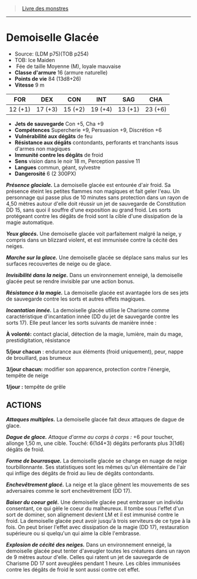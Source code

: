 ﻿> [Livre des monstres](tome_of_beasts.md)

---

# Demoiselle Glacée

- Source: (LDM p75)(TOB p254)
- TOB: Ice Maiden
-  Fée de taille Moyenne (M), loyale mauvaise
- **Classe d'armure** 16 (armure naturelle)
- **Points de vie** 84 (13d8+26)
- **Vitesse** 9 m

|FOR|DEX|CON|INT|SAG|CHA|
|---|---|---|---|---|---|
|12 (+1)|17 (+3)|15 (+2)|19 (+4)|13 (+1)|23 (+6)|

- **Jets de sauvegarde** Con +5, Cha +9
- **Compétences** Supercherie +9, Persuasion +9, Discrétion +6
- **Vulnérabilité aux dégâts** de feu
- **Résistance aux dégâts** contondants, perforants et tranchants issus d'armes non magiques
- **Immunité contre les dégâts** de froid
- **Sens** vision dans le noir 18 m, Perception passive 11
- **Langues** commun, géant, sylvestre
- **Dangerosité** 6 (2 300PX)

**_Présence glaciale._** La demoiselle glacée est entourée d'air froid. Sa présence éteint les petites flammes non magiques et fait geler l'eau. Un personnage qui passe plus de 10 minutes sans protection dans un rayon de 4,50 mètres autour d'elle doit réussir un jet de sauvegarde de Constitution DD 15, sans quoi il souffre d'une exposition au grand froid. Les sorts protégeant contre les dégâts de froid sont la cible d'une dissipation de la magie automatique.

**_Yeux glacés._** Une demoiselle glacée voit parfaitement malgré la neige, y compris dans un blizzard violent, et est immunisée contre la cécité des neiges.

**_Marche sur la glace._** Une demoiselle glacée se déplace sans malus sur les surfaces recouvertes de neige ou de glace.

**_Invisibilité dans la neige._** Dans un environnement enneigé, la demoiselle glacée peut se rendre invisible par une action bonus.

**_Résistance à la magie._** La demoiselle glacée est avantagée lors de ses jets de sauvegarde contre les sorts et autres effets magiques.

**_Incantation innée._** La demoiselle glacée utilise le Charisme comme caractéristique d'incantation innée (DD du jet de sauvegarde contre les sorts 17). Elle peut lancer les sorts suivants de manière innée :

**À volonté:** contact glacial, détection de la magie, lumière, main du mage, prestidigitation, résistance

**5/jour chacun** : endurance aux éléments (froid uniquement), peur, nappe de brouillard, pas brumeux

**3/jour chacun:** modifier son apparence, protection contre l'énergie, tempête de neige

**1/jour :** tempête de grêle

## ACTIONS

**_Attaques multiples._** La demoiselle glacée fait deux attaques de dague de glace.

**_Dague de glace._** _Attaque d'arme au corps à corps :_ +6 pour toucher, allonge 1,50 m, une cible. Touché: 6(1d4+3) dégâts perforants plus 3(1d6) dégâts de froid.

**_Forme de bourrasque._** La demoiselle glacée se change en nuage de neige tourbillonnante. Ses statistiques sont les mêmes qu'un élémentaire de l'air qui inflige des dégâts de froid au lieu de dégâts contondants.

**_Enchevêtrement glacé._** La neige et la glace gênent les mouvements de ses adversaires comme le sort enchevêtrement (DD 17).

**_Baiser du coeur gelé._** Une demoiselle glacée peut embrasser un individu consentant, ce qui gèle le coeur du malheureux. Il tombe sous l'effet d'un sort de dominer, son alignement devient LM et il est immunisé contre le froid. La demoiselle glacée peut avoir jusqu'à trois serviteurs de ce type à la fois. On peut briser l'effet avec dissipation de la magie (DD 17), restauration supérieure ou si quelqu'un qui aime la cible l'embrasse.

**_Explosion de cécité des neiges._** Dans un environnement enneigé, la demoiselle glacée peut tenter d'aveugler toutes les créatures dans un rayon de 9 mètres autour d'elle. Celles qui ratent un jet de sauvegarde de Charisme DD 17 sont aveuglées pendant 1 heure. Les cibles immunisées contre les dégâts de froid le sont aussi contre cet effet.

